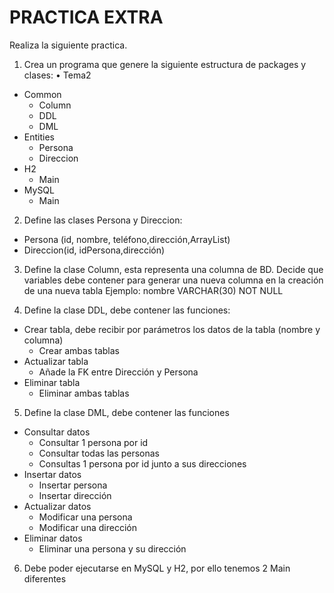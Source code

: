 # PRACTICA EXTRA
Realiza la siguiente practica.
1. Crea un programa que genere la siguiente estructura de packages y clases: • Tema2
* Common
  * Column
  * DDL
  * DML
* Entities
  * Persona
  * Direccion
* H2
  * Main
* MySQL
  * Main
    
2. Define las clases Persona y Direccion:
* Persona (id, nombre, teléfono,dirección,ArrayList<Direccion>) 
* Direccion(id, idPersona,dirección)

3. Define la clase Column, esta representa una columna de BD. Decide que variables debe contener para generar una nueva columna en la creación de una nueva tabla
Ejemplo: nombre VARCHAR(30) NOT NULL

4. Define la clase DDL, debe contener las funciones:
* Crear tabla, debe recibir por parámetros los datos de la tabla (nombre y columna)
  * Crear ambas tablas
* Actualizar tabla
  * Añade la FK entre Dirección y Persona
* Eliminar tabla
  * Eliminar ambas tablas
    
5. Define la clase DML, debe contener las funciones
* Consultar datos
  * Consultar 1 persona por id
  * Consultar todas las personas
  * Consultas 1 persona por id junto a sus direcciones
* Insertar datos
  * Insertar persona
  * Insertar dirección
* Actualizar datos
  * Modificar una persona
  * Modificar una dirección
* Eliminar datos
  * Eliminar una persona y su dirección
    
6. Debe poder ejecutarse en MySQL y H2, por ello tenemos 2 Main diferentes
